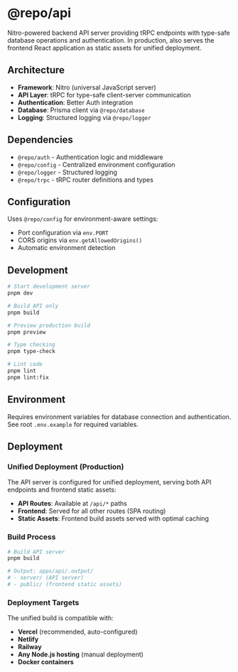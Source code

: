 # @repo/api

Nitro-powered backend API server providing tRPC endpoints with type-safe database operations and authentication. In production, also serves the frontend React application as static assets for unified deployment.

## Architecture

- **Framework**: Nitro (universal JavaScript server)
- **API Layer**: tRPC for type-safe client-server communication
- **Authentication**: Better Auth integration
- **Database**: Prisma client via `@repo/database`
- **Logging**: Structured logging via `@repo/logger`

## Dependencies

- `@repo/auth` - Authentication logic and middleware
- `@repo/config` - Centralized environment configuration
- `@repo/logger` - Structured logging
- `@repo/trpc` - tRPC router definitions and types

## Configuration

Uses `@repo/config` for environment-aware settings:
- Port configuration via `env.PORT`
- CORS origins via `env.getAllowedOrigins()`
- Automatic environment detection

## Development

```bash
# Start development server
pnpm dev

# Build API only
pnpm build

# Preview production build
pnpm preview

# Type checking
pnpm type-check

# Lint code
pnpm lint
pnpm lint:fix
```

## Environment

Requires environment variables for database connection and authentication. See root `.env.example` for required variables.

## Deployment

### Unified Deployment (Production)

The API server is configured for unified deployment, serving both API endpoints and frontend static assets:

- **API Routes**: Available at `/api/*` paths
- **Frontend**: Served for all other routes (SPA routing)
- **Static Assets**: Frontend build assets served with optimal caching

### Build Process

```bash
# Build API server
pnpm build

# Output: apps/api/.output/
# - server/ (API server)
# - public/ (frontend static assets)
```

### Deployment Targets

The unified build is compatible with:
- **Vercel** (recommended, auto-configured)
- **Netlify** 
- **Railway**
- **Any Node.js hosting** (manual deployment)
- **Docker containers**
